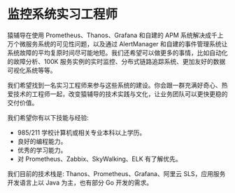 # 监控系统实习工程师

猿辅导在使用 Prometheus、Thanos、Grafana 和自建的 APM 系统解决成千上万个微服务系统的可见性问题，以及通过 AlertManager 和自建的事件管理系统让系统故障的平均复原时间尽可能地短。我们还希望可以做更多的事情，比如自动化的故障分析、100K 服务实例的实时监控、分布式链路追踪系统、更加友好的数据可视化系统等等。

我们希望找到一名实习工程师来参与这些系统的建设。你会跟一群充满好奇心、热爱技术的工程师一起，改变猿辅导的技术实践与文化，让业务团队可以更快更稳的交付价值。

我们希望你有以下技能与经验:
* 985/211 学校计算机或相关专业本科以上学历。
* 良好的编程能力。
* 优秀的学习能力。
* 对 Prometheus、Zabbix、SkyWalking、ELK 有了解优先。

我们目前的技术栈是: Thanos、Prometheus、Grafana、阿里云 SLS，应用服务开发语言上以 Java 为主，也有部分 Go 开发的需求。
